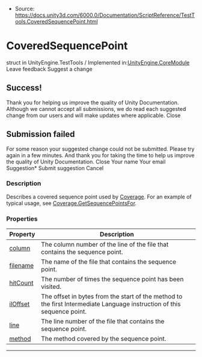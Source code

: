* Source: https://docs.unity3d.com/6000.0/Documentation/ScriptReference/TestTools.CoveredSequencePoint.html

# CoveredSequencePoint
struct in UnityEngine.TestTools
/
Implemented in:[UnityEngine.CoreModule](https://docs.unity3d.com/6000.0/Documentation/ScriptReference/UnityEngine.CoreModule.html)
Leave feedback
Suggest a change
## Success!
Thank you for helping us improve the quality of Unity Documentation. Although we cannot accept all submissions, we do read each suggested change from our users and will make updates where applicable.
Close
## Submission failed
For some reason your suggested change could not be submitted. Please <a>try again</a> in a few minutes. And thank you for taking the time to help us improve the quality of Unity Documentation.
Close
Your name Your email Suggestion* Submit suggestion
Cancel
### Description
Describes a covered sequence point used by [Coverage](https://docs.unity3d.com/6000.0/Documentation/ScriptReference/TestTools.Coverage.html). For an example of typical usage, see [Coverage.GetSequencePointsFor](https://docs.unity3d.com/6000.0/Documentation/ScriptReference/TestTools.Coverage.GetSequencePointsFor.html).
### Properties
Property | Description  
---|---  
[column](https://docs.unity3d.com/6000.0/Documentation/ScriptReference/TestTools.CoveredSequencePoint-column.html) | The column number of the line of the file that contains the sequence point.  
[filename](https://docs.unity3d.com/6000.0/Documentation/ScriptReference/TestTools.CoveredSequencePoint-filename.html) | The name of the file that contains the sequence point.  
[hitCount](https://docs.unity3d.com/6000.0/Documentation/ScriptReference/TestTools.CoveredSequencePoint-hitCount.html) | The number of times the sequence point has been visited.  
[ilOffset](https://docs.unity3d.com/6000.0/Documentation/ScriptReference/TestTools.CoveredSequencePoint-ilOffset.html) | The offset in bytes from the start of the method to the first Intermediate Language instruction of this sequence point.  
[line](https://docs.unity3d.com/6000.0/Documentation/ScriptReference/TestTools.CoveredSequencePoint-line.html) | The line number of the file that contains the sequence point.  
[method](https://docs.unity3d.com/6000.0/Documentation/ScriptReference/TestTools.CoveredSequencePoint-method.html) | The method covered by the sequence point.  
* * *
